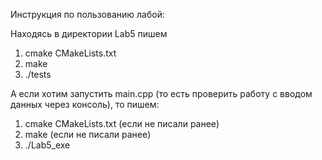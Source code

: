 Инструкция по пользованию лабой: 

Находясь в директории Lab5 пишем
1. cmake СMakeLists.txt
2. make
3. ./tests

А если хотим запустить main.cpp (то есть проверить работу с вводом данных через консоль), то пишем:
1. cmake СMakeLists.txt (если не писали ранее)
2. make (если не писали ранее)
3. ./Lab5_exe
